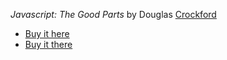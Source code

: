 _Javascript: The Good Parts_ by Douglas [Crockford](http://crockford.com)

- [Buy it here](http://www.amazon.com/gp/product/0596517742/ref=s9_simh_gw_p14_d17_g14_i2?pf_rd_m=ATVPDKIKX0DER&pf_rd_s=center-5&pf_rd_r=0WXEAC115X9JAM15WSHM&pf_rd_t=101&pf_rd_p=470939291&pf_rd_i=507846)
- [Buy it there](http://www.amazon.com/gp/product/0596517742/ref=s9_simh_gw_p14_d17_g14_i2?pf_rd_m=ATVPDKIKX0DER&pf_rd_s=center-5&pf_rd_r=0WXEAC115X9JAM15WSHM&pf_rd_t=101&pf_rd_p=470939291&pf_rd_i=507846)